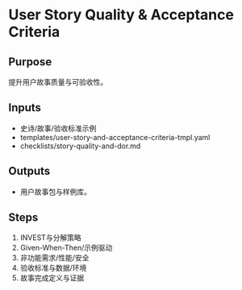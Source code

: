 # User Story Quality & Acceptance Criteria

## Purpose

提升用户故事质量与可验收性。

## Inputs

- 史诗/故事/验收标准示例
- templates/user-story-and-acceptance-criteria-tmpl.yaml
- checklists/story-quality-and-dor.md

## Outputs

- 用户故事包与样例库。

## Steps

1. INVEST与分解策略
2. Given-When-Then/示例驱动
3. 非功能需求/性能/安全
4. 验收标准与数据/环境
5. 故事完成定义与证据
